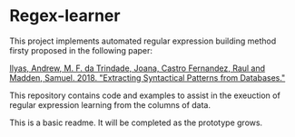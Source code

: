 # Regex-learner

This project implements automated regular expression building method firsty proposed in the following paper: 

[Ilyas, Andrew, M. F. da Trindade, Joana, Castro Fernandez, Raul and Madden, Samuel. 2018. "Extracting Syntactical Patterns from Databases."](https://hdl.handle.net/1721.1/137774)

This repository contains code and examples to assist in the exeuction of regular expression learning from the columns of data.

This is a basic readme. It will be completed as the prototype grows.
